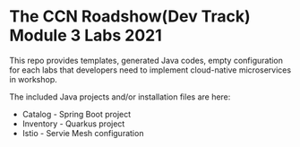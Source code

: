 The CCN Roadshow(Dev Track) Module 3 Labs 2021
===

This repo provides templates, generated Java codes, empty configuration for each labs that developers need to implement cloud-native microservices in workshop. 

The included Java projects and/or installation files are here:

* Catalog - Spring Boot project
* Inventory - Quarkus project 
* Istio - Servie Mesh configuration
